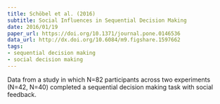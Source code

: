 ```yaml
---
title: Schöbel et al. (2016)
subtitle: Social Influences in Sequential Decision Making
date: 2016/01/19
paper_url: https://doi.org/10.1371/journal.pone.0146536
data_url: http://dx.doi.org/10.6084/m9.figshare.1597662
tags:
- sequential decision making
- social decision making
---
```


Data from a study in which N=82 participants across two experiments (N=42, N=40) completed a sequential decision making task with social feedback. 
